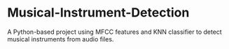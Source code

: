 # Musical-Instrument-Detection
A Python-based project using MFCC features and KNN classifier to detect musical instruments from audio files.
